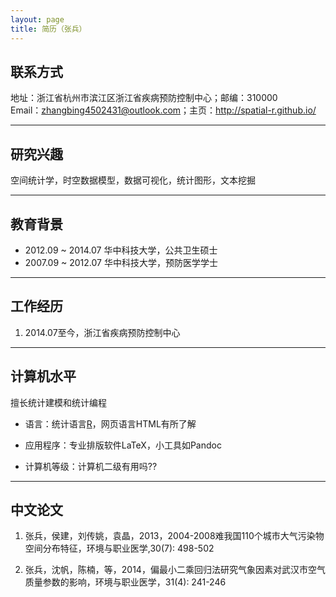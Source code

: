 ```yaml
---
layout: page
title: 简历（张兵）
---
```


## 联系方式

地址：浙江省杭州市滨江区浙江省疾病预防控制中心；邮编：310000   
Email：zhangbing4502431@outlook.com；主页：<http://spatial-r.github.io/>

------------------------------------------------------

## 研究兴趣

空间统计学，时空数据模型，数据可视化，统计图形，文本挖掘

---------------------------------------------------------

## 教育背景

- 2012.09 ~ 2014.07 华中科技大学，公共卫生硕士
- 2007.09 ~ 2012.07 华中科技大学，预防医学学士

-------------------------------------------------------
## 工作经历

1. 2014.07至今，浙江省疾病预防控制中心

---------------------------------------------------
## 计算机水平

擅长统计建模和统计编程


- 语言：统计语言[R](http://www.r-project.org/)，网页语言HTML有所了解

- 应用程序：专业排版软件LaTeX，小工具如Pandoc

- 计算机等级：计算机二级有用吗??

------------------------------------------------------------------
## 中文论文

1. 张兵，侯建，刘传姚，袁晶，2013，2004-2008难我国110个城市大气污染物空间分布特征，环境与职业医学,30(7): 498-502

1. 张兵，沈帆，陈楠，等，2014，偏最小二乘回归法研究气象因素对武汉市空气质量参数的影响，环境与职业医学，31(4): 241-246